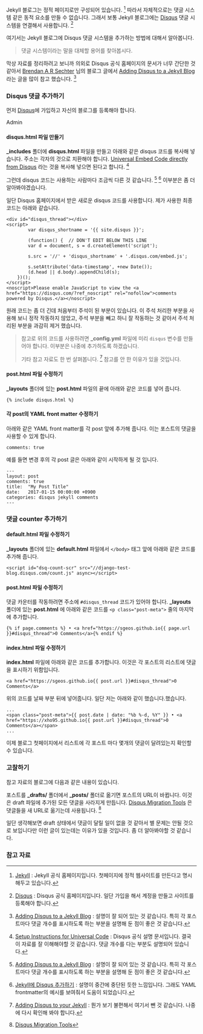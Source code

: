 Jekyll 블로그는 정적 페이지로만 구성되어 있습니다. [^jekyllrb] 따라서 자체적으로는 댓글 시스템 같은 동적 요소를 만들 수 없습니다. 그래서 보통 Jekyll 블로그에는 [Disqus](https://disqus.com) 댓글 시스템을 연결해서 사용합니다. [^disqus]

여기서는 Jekyll 블로그에 Disqus 댓글 시스템을 추가하는 방법에 대해서 알아봅니다. 

> 댓글 시스템이라는 말을 대체할 용어를 찾아봅시다.

막상 자료를 정리하려고 보니까 의외로 Disqus 공식 홈페이지의 문서가 너무 간단한 것 같아서 [Brendan A R Sechter](http://sgeos.github.io) 님의  블로그 글에서 [Adding Disqus to a Jekyll Blog](http://sgeos.github.io/jekyll/disqus/2016/02/14/adding-disqus-to-a-jekyll-blog.html) 라는 글을 많이 참고 했습니다. [^sgeos]

### Disqus 댓글 추가하기

먼저 [Disqus](https://disqus.com)에 가입하고 자신의 블로그를 등록해야 합니다.

Admin 

#### disqus.html 파일 만들기
 
**_includes** 폴더에 **disqus.html** 파일을 만들고 아래와 같은 disqus 코드를 복사해 넣습니다. 주소는 각자의 것으로 치환해야 합니다. [Universal Embed Code directly from Disqus](https://django-test-blog.disqus.com/admin/universalcode/) 라는 것을 복사해 넣으면 된다고 합니다. [^disqus-universalcode]

그런데 disqus 코드는 사용하는 사람마다 조금씩 다른 것 같습니다. [^sgeos] [^aweekj] 이부분은 좀 더 알아봐야겠습니다. 

일단 Disqus 홈페이지에서 받은 새로운 disqus 코드를 사용합니다. 제가 사용한 최종 코드는 아래와 같습니다.

```
<div id="disqus_thread"></div>
<script>
		var disqus_shortname = '{{ site.disqus }}';

		(function() {  // DON'T EDIT BELOW THIS LINE
        var d = document, s = d.createElement('script');

        s.src = '//' + 'disqus_shortname' + '.disqus.com/embed.js';

        s.setAttribute('data-timestamp', +new Date());
        (d.head || d.body).appendChild(s);
    })();
</script>
<noscript>Please enable JavaScript to view the <a href="https://disqus.com/?ref_noscript" rel="nofollow">comments powered by Disqus.</a></noscript>
```

원래 코드는 좀 더 긴데 처음부터 주석이 된 부분이 있습니다. 이 주석 처리한 부분을 사용해 보니 정작 작동하지 않았고, 주석 부분을 빼고 하니 잘 작동하는 것 같아서 주석 처리된 부분을 과감히 제거 했습니다.

> 참고로 위의 코드를 사용하려면 **_config.yml** 파일에 미리 `disqus` 변수를 만들어야 합니다. 이부분은 나중에 추가하도록 하겠습니다.
> 
> 기타 참고 자료도 한 번 살펴봅니다. [^perfectlyrandom] 참고를 안 한 이유가 있을 것입니다.

#### post.html 파일 수정하기

**_layouts** 폴더에 있는 **post.html** 파일의 끝에 아래와 같은 코드를 넣어 줍니다.

```
{% include disqus.html %}
```

#### 각 post의 YAML front matter 수정하기

아래와 같은 YAML front matter를 각 post 앞에 추가해 줍니다. 이는 포스트의 댓글을 사용할 수 있게 합니다.

```
comments: true
```

예를 들면 변경 후의 각 post 글은 아래와 같이 시작하게 될 것 입니다.

```
---
layout: post
comments: true
title:  "My Post Title"
date:   2017-01-15 00:00:00 +0900
categories: disqus jekyll comments
---
```

### 댓글 counter 추가하기

#### **default.html** 파일 수정하기

**_layouts** 폴더에 있는 **default.html** 파일에서 `</body>` 태그 앞에 아래와 같은 코드를 추가해 줍니다. 

```
<script id="dsq-count-scr" src="//django-test-blog.disqus.com/count.js" async></script>
```

#### **post.html** 파일 수정하기

댓글 카운터를 작동하려면 주소에 `#disqus_thread` 코드가 있어야 합니다. **_layouts** 폴더에 있는 **post.html** 에 아래와 같은 코드를 `<p class="post-meta">` 줄의 마지막에 추가합니다.

```
{% if page.comments %} • <a href="https://sgeos.github.io{{ page.url }}#disqus_thread">0 Comments</a>{% endif %}
```

#### **index.html** 파일 수정하기

**index.html** 파일에 아래와 같은 코드를 추가합니다. 이것은 각 포스트의 리스트에 댓글을 표시하기 위함입니다.

```
<a href="https://sgeos.github.io{{ post.url }}#disqus_thread">0 Comments</a>
```

위의 코드를 날짜 부분 뒤에 넣어줍니다. 일단 저는 아래와 같이 했습니다.했습니다.

```
...
<span class="post-meta">{{ post.date | date: "%b %-d, %Y" }} • <a href="https://xho95.github.io{{ post.url }}#disqus_thread">0 Comments</a></span>
...
```

이제 블로그 첫페이지에서 리스트에 각 포스트 마다 몇개의 댓글이 달려있는지 확인할 수 있습니다.

### 고찰하기 

참고 자료의 블로그에 다음과 같은 내용이 있습니다.

포스트를  **_drafts/** 폴더에서 **_posts/** 폴더로 옮기면 포스트의 URL이 바뀝니다. 이것은 draft 파일에 추가된 모든 댓글을 사라지게 만듭니다. [Disqus Migration Tools](https://help.disqus.com/customer/portal/articles/286778-migration-tools) 은 댓글들을 새 URL로 옮기는데 사용됩니다. [^disqus-migration-tools]

일단 생각해보면 draft 상태에서 댓글이 달릴 일이 없을 것 같아서 별 문제는 안될 것으로 보입니다만 이런 글이 있는데는 이유가 있을 것입니다. 좀 더 알아봐야할 것 같습니다.

### 참고 자료

[^jekyllrb]: [Jekyll](https://jekyllrb.com) : Jekyll 공식 홈페이지입니다. 첫페이지에 정적 웹사이트를 만든다고 명시해두고 있습니다.

[^disqus]: [Disqus](https://disqus.com) : Disqus 공식 홈페이지입니다. 일단 가입을 해서 계정을 만들고 사이트를 등록해야 합니다.

[^sgeos]: [Adding Disqus to a Jekyll Blog](http://sgeos.github.io/jekyll/disqus/2016/02/14/adding-disqus-to-a-jekyll-blog.html) : 설명이 잘 되어 있는 것 같습니다. 특히 각 포스트마다 댓글 개수를 표시하도록 하는 부분을 설명해 둔 점이 좋은 것 같습니다.

[^disqus-universalcode]: [Setup Instructions for Universal Code](https://django-test-blog.disqus.com/admin/universalcode/#configuration-variables) : Disqus 공식 설명 문서입니다. 결국 이 자료를 잘 이해해야할 것 같습니다. 댓글 개수를 다는 부분도 설명되어 있습니다.

[^aweekj]: [Jekyll에 Disqus 추가하기](https://aweekj.github.io/2016-08-09/add-disqus-to-jekyll/) : 설명이 중간에 중단된 듯한 느낌입니다. 그래도 YAML frontmatter의 예시를 보여줘서 도움이 되었습니다.

[^perfectlyrandom]: [Adding Disqus to your Jekyll](http://www.perfectlyrandom.org/2014/06/29/adding-disqus-to-your-jekyll-powered-github-pages/) : 뭔가 보기 불편해서 여기서 뺀 것 같습니다. 나중에 다시 확인해 봐야 합니다.

[^disqus-migration-tools]: [Disqus Migration Tools](https://help.disqus.com/customer/portal/articles/286778-migration-tools)
